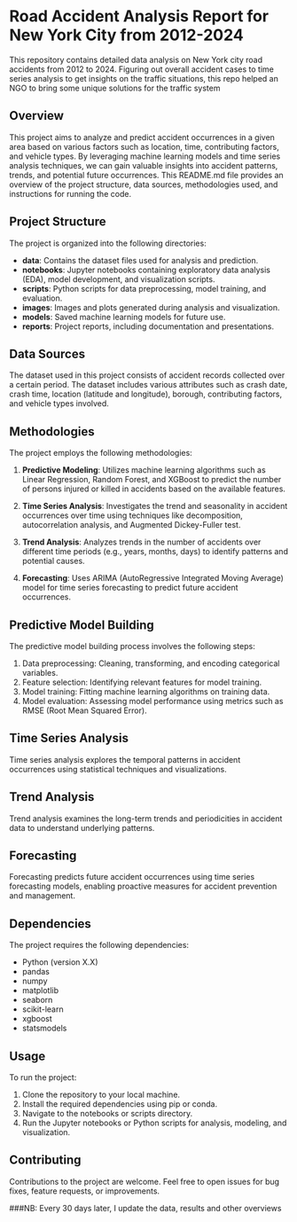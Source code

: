# Road Accident Analysis Report for New York City from 2012-2024
This repository contains detailed data analysis on New York city road accidents from 2012 to 2024. Figuring out overall accident cases to time series analysis to get insights on the traffic situations, this repo helped an NGO to bring some unique solutions for the traffic system 


## Overview

This project aims to analyze and predict accident occurrences in a given area based on various factors such as location, time, contributing factors, and vehicle types. By leveraging machine learning models and time series analysis techniques, we can gain valuable insights into accident patterns, trends, and potential future occurrences. This README.md file provides an overview of the project structure, data sources, methodologies used, and instructions for running the code.


## Project Structure

The project is organized into the following directories:

- **data**: Contains the dataset files used for analysis and prediction.
- **notebooks**: Jupyter notebooks containing exploratory data analysis (EDA), model development, and visualization scripts.
- **scripts**: Python scripts for data preprocessing, model training, and evaluation.
- **images**: Images and plots generated during analysis and visualization.
- **models**: Saved machine learning models for future use.
- **reports**: Project reports, including documentation and presentations.

## Data Sources

The dataset used in this project consists of accident records collected over a certain period. The dataset includes various attributes such as crash date, crash time, location (latitude and longitude), borough, contributing factors, and vehicle types involved.

## Methodologies

The project employs the following methodologies:

1. **Predictive Modeling**: Utilizes machine learning algorithms such as Linear Regression, Random Forest, and XGBoost to predict the number of persons injured or killed in accidents based on the available features.

2. **Time Series Analysis**: Investigates the trend and seasonality in accident occurrences over time using techniques like decomposition, autocorrelation analysis, and Augmented Dickey-Fuller test.

3. **Trend Analysis**: Analyzes trends in the number of accidents over different time periods (e.g., years, months, days) to identify patterns and potential causes.

4. **Forecasting**: Uses ARIMA (AutoRegressive Integrated Moving Average) model for time series forecasting to predict future accident occurrences.

## Predictive Model Building

The predictive model building process involves the following steps:

1. Data preprocessing: Cleaning, transforming, and encoding categorical variables.
2. Feature selection: Identifying relevant features for model training.
3. Model training: Fitting machine learning algorithms on training data.
4. Model evaluation: Assessing model performance using metrics such as RMSE (Root Mean Squared Error).

## Time Series Analysis

Time series analysis explores the temporal patterns in accident occurrences using statistical techniques and visualizations.

## Trend Analysis

Trend analysis examines the long-term trends and periodicities in accident data to understand underlying patterns.

## Forecasting

Forecasting predicts future accident occurrences using time series forecasting models, enabling proactive measures for accident prevention and management.

## Dependencies

The project requires the following dependencies:

- Python (version X.X)
- pandas
- numpy
- matplotlib
- seaborn
- scikit-learn
- xgboost
- statsmodels

## Usage

To run the project:

1. Clone the repository to your local machine.
2. Install the required dependencies using pip or conda.
3. Navigate to the notebooks or scripts directory.
4. Run the Jupyter notebooks or Python scripts for analysis, modeling, and visualization.

## Contributing

Contributions to the project are welcome. Feel free to open issues for bug fixes, feature requests, or improvements.


###NB: Every 30 days later, I update the data, results and other overviews

